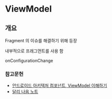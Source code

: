 # ViewModel 
## 개요 
Fragment 의 이슈를 해결하기 위해 등장

내부적으로 프래그먼트를 사용 함 

onConfigurationChange 

### 참고문헌 
- [안드로이드 아키텍처 컴포넌트, ViewModel 이해하기](https://medium.com/@jungil.han/%EC%95%84%ED%82%A4%ED%85%8D%EC%B2%98-%EC%BB%B4%ED%8F%AC%EB%84%8C%ED%8A%B8-viewmodel-%EC%9D%B4%ED%95%B4%ED%95%98%EA%B8%B0-2e4d136d28d2)
- [달리 나음 노트](http://dalinaum.github.io/android/2018/07/20/viewmodel.html)

